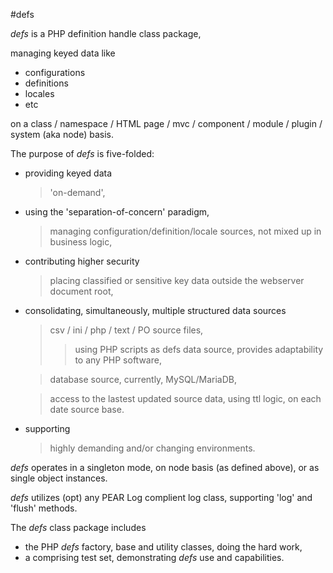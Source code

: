 #defs

*defs* is a PHP definition handle class package,

managing keyed data like

- configurations
- definitions
- locales
- etc

on a class / namespace / HTML page / mvc / component / module / plugin / system (aka node) basis.

The purpose of *defs* is five-folded:

* providing keyed data

    > 'on-demand',

* using the 'separation-of-concern' paradigm,

   > managing configuration/definition/locale sources, not mixed up in business logic,

* contributing higher security

    > placing classified or sensitive key data outside the webserver document root,

* consolidating, simultaneously, multiple structured data sources

    > csv / ini / php / text / PO source files,
    >> using PHP scripts as defs data source, provides adaptability to any PHP software,

    > database source, currently, MySQL/MariaDB,

    > access to the lastest updated source data, using ttl logic, on each date source base.

* supporting

    > highly demanding and/or changing environments.

*defs* operates in a singleton mode, on node basis (as defined above), or as single object instances.

*defs* utilizes (opt) any PEAR Log complient log class, supporting 'log' and 'flush' methods.

The *defs* class package includes

- the PHP *defs* factory, base and utility classes, doing the hard work,
- a comprising test set, demonstrating *defs* use and capabilities.
